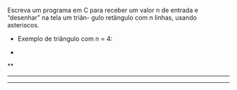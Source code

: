 Escreva um programa em C para receber um valor n de entrada e “desenhar” na tela um triân- gulo retângulo com n linhas, usando asteriscos.
- Exemplo de triângulo com n = 4:
*
**
***
****